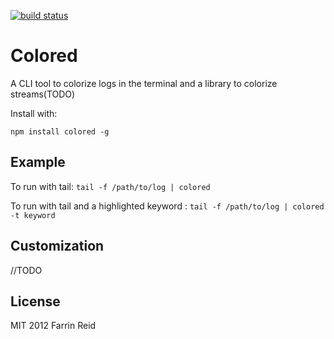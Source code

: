 [![build status](https://secure.travis-ci.org/blakmatrix/colored.png)](http://travis-ci.org/blakmatrix/colored)
# Colored

A CLI tool to colorize logs in the terminal and a library to colorize streams(TODO) 

Install with:

```shell
npm install colored -g
```

## Example

To run with tail: `tail -f /path/to/log | colored`

To run with tail and a highlighted keyword : `tail -f /path/to/log | colored -t keyword`


## Customization

//TODO

## License

MIT 2012 Farrin Reid